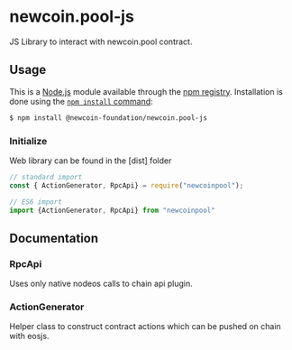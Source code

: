 # newcoin.pool-js

JS Library to interact with newcoin.pool contract.

## Usage

This is a [Node.js](https://nodejs.org/en/) module available through the
[npm registry](https://www.npmjs.com/). Installation is done using the
[`npm install` command](https://docs.npmjs.com/getting-started/installing-npm-packages-locally):

```sh
$ npm install @newcoin-foundation/newcoin.pool-js
```

### Initialize

Web library can be found in the [dist] folder

```javascript
// standard import
const { ActionGenerator, RpcApi} = require("newcoinpool");

// ES6 import
import {ActionGenerator, RpcApi} from "newcoinpool"
```

## Documentation

### RpcApi

Uses only native nodeos calls to chain api plugin.

### ActionGenerator

Helper class to construct contract actions which can be pushed on chain with eosjs.